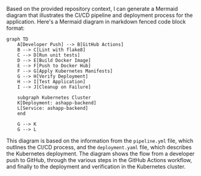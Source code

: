 Based on the provided repository context, I can generate a Mermaid diagram that illustrates the CI/CD pipeline and deployment process for the application. Here's a Mermaid diagram in markdown fenced code block format:

```mermaid
graph TD
    A[Developer Push] --> B[GitHub Actions]
    B --> C[Lint with flake8]
    C --> D[Run unit tests]
    D --> E[Build Docker Image]
    E --> F[Push to Docker Hub]
    F --> G[Apply Kubernetes Manifests]
    G --> H[Verify Deployment]
    H --> I[Test Application]
    I --> J[Cleanup on Failure]

    subgraph Kubernetes Cluster
    K[Deployment: ashapp-backend]
    L[Service: ashapp-backend]
    end

    G --> K
    G --> L
```

This diagram is based on the information from the `pipeline.yml` file, which outlines the CI/CD process, and the `deployment.yaml` file, which describes the Kubernetes deployment. The diagram shows the flow from a developer push to GitHub, through the various steps in the GitHub Actions workflow, and finally to the deployment and verification in the Kubernetes cluster.

